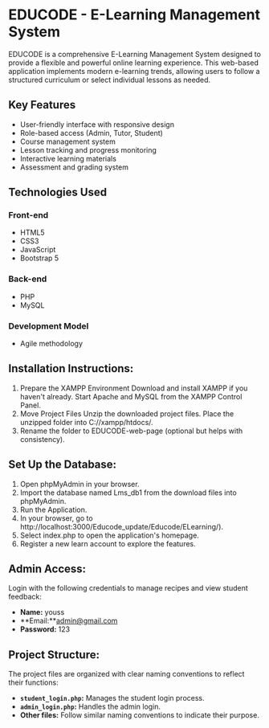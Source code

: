 # EDUCODE - E-Learning Management System


EDUCODE is a comprehensive E-Learning Management System designed to provide a flexible and powerful online learning experience. 
This web-based application implements modern e-learning trends, allowing users to follow a structured curriculum or select individual lessons as needed.

## Key Features

- User-friendly interface with responsive design
- Role-based access (Admin, Tutor, Student)
- Course management system
- Lesson tracking and progress monitoring
- Interactive learning materials
- Assessment and grading system

## Technologies Used

### Front-end
- HTML5
- CSS3
- JavaScript
- Bootstrap 5

### Back-end
- PHP
- MySQL

### Development Model
- Agile methodology

## Installation Instructions:

1. Prepare the XAMPP Environment
Download and install XAMPP if you haven't already.
Start Apache and MySQL from the XAMPP Control Panel.
2. Move Project Files
Unzip the downloaded project files.
Place the unzipped folder into C://xampp/htdocs/.
3. Rename the folder to EDUCODE-web-page (optional but helps with consistency).

## Set Up the Database:
1. Open phpMyAdmin in your browser.
2. Import the database named Lms_db1 from the download files into phpMyAdmin.
3. Run the Application.
4. In your browser, go to http://localhost:3000/Educode_update/Educode/ELearning/).
5. Select index.php to open the application's homepage.
6. Register a new learn account to explore the features.

## Admin Access:
Login with the following credentials to manage recipes and view student feedback:
   - **Name:** youss 
   - **Email:**admin@gmail.com
   - **Password:** 123 


## Project Structure:
The project files are organized with clear naming conventions to reflect their functions:

- **`student_login.php`:** Manages the student login process.  
- **`admin_login.php`:** Handles the admin login.  
- **Other files:** Follow similar naming conventions to indicate their purpose.

